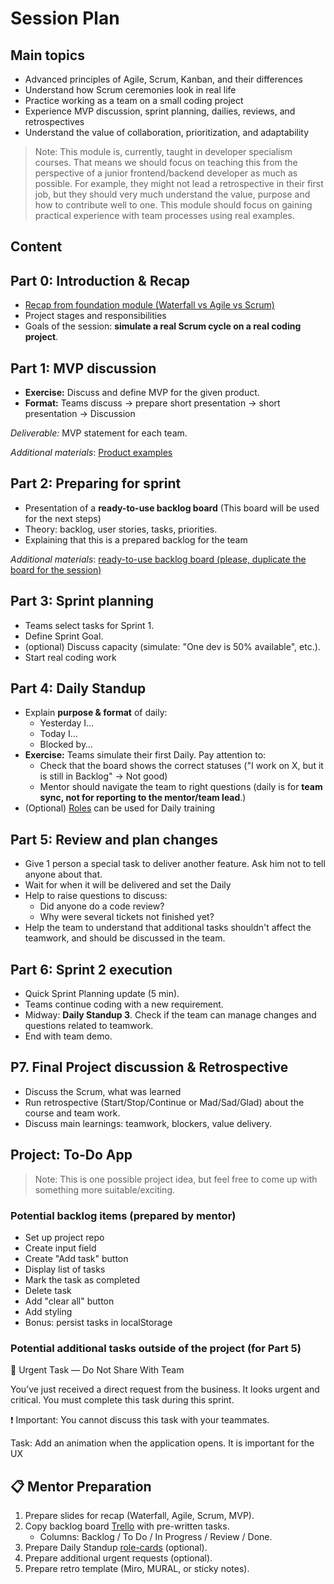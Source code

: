 # Session Plan

## Main topics

- Advanced principles of Agile, Scrum, Kanban, and their differences
- Understand how Scrum ceremonies look in real life
- Practice working as a team on a small coding project
- Experience MVP discussion, sprint planning, dailies, reviews, and retrospectives
- Understand the value of collaboration, prioritization, and adaptability

> Note: This module is, currently, taught in developer specialism courses. That means we should focus on teaching this from the perspective of a junior frontend/backend developer as much as possible. For example, they might not lead a retrospective in their first job, but they should very much understand the value, purpose and how to contribute well to one. This module should focus on gaining practical experience with team processes using real examples.

## Content

## Part 0: Introduction & Recap

- [Recap from foundation module (Waterfall vs Agile vs Scrum)](/courses/Foundation/team-processes-intro/week1/session-plan.md)
- Project stages and responsibilities
- Goals of the session: **simulate a real Scrum cycle on a real coding project**.

## Part 1: MVP discussion

- **Exercise:** Discuss and define MVP for the given product.
- **Format:** Teams discuss → prepare short presentation → short presentation → Discussion

_Deliverable:_ MVP statement for each team.

_Additional materials_: [Product examples](./Assets/Product-ideas.md)

## Part 2: Preparing for sprint

- Presentation of a **ready-to-use backlog board** (This board will be used for the next steps)
- Theory: backlog, user stories, tasks, priorities.
- Explaining that this is a prepared backlog for the team

_Additional materials_: [ready-to-use backlog board (please, duplicate the board for the session)](https://trello.com/invite/b/68da457cef3d6f31b033466a/ATTI8b56339f054a4b1dd749b33ae45de884F67F42C0/hyf-template)

## Part 3: Sprint planning

- Teams select tasks for Sprint 1.
- Define Sprint Goal.
- (optional) Discuss capacity (simulate: "One dev is 50% available", etc.).
- Start real coding work

## Part 4: Daily Standup

- Explain **purpose & format** of daily:
  - Yesterday I…
  - Today I…
  - Blocked by…
- **Exercise:** Teams simulate their first Daily. Pay attention to:
  - Check that the board shows the correct statuses ("I work on X, but it is still in Backlog" → Not good)
  - Mentor should navigate the team to right questions (daily is for **team sync, not for reporting to the mentor/team lead**.)
- (Optional) [Roles](./Assets/Scrum-roles.md) can be used for Daily training

## Part 5: Review and plan changes

- Give 1 person a special task to deliver another feature. Ask him not to tell anyone about that.
- Wait for when it will be delivered and set the Daily
- Help to raise questions to discuss:
  - Did anyone do a code review?
  - Why were several tickets not finished yet?
- Help the team to understand that additional tasks shouldn't affect the teamwork, and should be discussed in the team.

## Part 6: Sprint 2 execution

- Quick Sprint Planning update (5 min).
- Teams continue coding with a new requirement.
- Midway: **Daily Standup 3**. Check if the team can manage changes and questions related to teamwork.
- End with team demo.

## P7. Final Project discussion & Retrospective

- Discuss the Scrum, what was learned
- Run retrospective (Start/Stop/Continue or Mad/Sad/Glad) about the course and team work.
- Discuss main learnings: teamwork, blockers, value delivery.

## Project: To-Do App

> Note: This is one possible project idea, but feel free to come up with something more suitable/exciting.

### Potential backlog items (prepared by mentor)

- Set up project repo
- Create input field
- Create "Add task" button
- Display list of tasks
- Mark the task as completed
- Delete task
- Add "clear all" button
- Add styling
- Bonus: persist tasks in localStorage

### Potential additional tasks outside of the project (for Part 5)

🚨 Urgent Task — Do Not Share With Team

You’ve just received a direct request from the business.
It looks urgent and critical.
You must complete this task during this sprint.

❗ Important: You cannot discuss this task with your teammates.

Task: Add an animation when the application opens. It is important for the UX

## 📋 Mentor Preparation

1. Prepare slides for recap (Waterfall, Agile, Scrum, MVP).
2. Copy backlog board [Trello](https://trello.com/invite/b/68da8a8d3a108dd4cf1a3b2c/ATTIb8058570d20e0fc2bc9d4a7d3fa366ac4D62A173/template-team-processes-module) with pre-written tasks.
   - Columns: Backlog / To Do / In Progress / Review / Done.
3. Prepare Daily Standup [role-cards](./Assets/Scrum-roles.md) (optional).
4. Prepare additional urgent requests (optional).
5. Prepare retro template (Miro, MURAL, or sticky notes).
